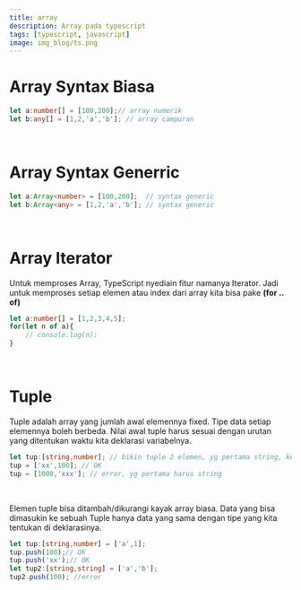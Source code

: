 ```yaml
---
title: array
description: Array pada typescript 
tags: [typescript, javascript]
image: img_blog/ts.png
---
```


# Array Syntax Biasa
```ts
let a:number[] = [100,200];// array numerik
let b:any[] = [1,2,'a','b']; // array campuran
```
<br>

# Array Syntax Generric
```ts
let a:Array<number> = [100,200];  // syntax generic
let b:Array<any> = [1,2,'a','b']; // syntax generic
```
<br>

# Array Iterator
Untuk memproses Array, TypeScript nyediain fitur namanya Iterator. Jadi untuk memproses
setiap elemen atau index dari array kita bisa pake **(for .. of)**
```ts
let a:number[] = [1,2,3,4,5];
for(let n of a){
    // console.log(n);
}
```
<br>

# Tuple
Tuple adalah array yang jumlah awal elemennya fixed. Tipe data setiap elemennya boleh
berbeda. Nilai awal tuple harus sesuai dengan urutan yang ditentukan waktu kita deklarasi
variabelnya.
```ts
let tup:[string,number]; // bikin tuple 2 elemen, yg pertama string, kedua numerik
tup = ['xx',100]; // OK
tup = [1000,'xxx']; // error, yg pertama harus string
```
<br>

Elemen tuple bisa ditambah/dikurangi kayak array biasa. Data yang bisa dimasukin ke
sebuah Tuple hanya data yang sama dengan tipe yang kita tentukan di deklarasinya.

```ts
let tup:[string,number] = ['a',1];
tup.push(100);// OK
tup.push('xx');// OK
let tup2:[string,string] = ['a','b'];
tup2.push(100); //error
```
<br>